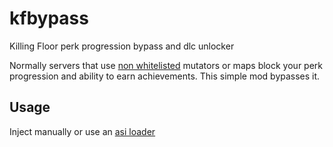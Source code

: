 # kfbypass
Killing Floor perk progression bypass and dlc unlocker

Normally servers that use [non whitelisted](https://wiki.tripwireinteractive.com/index.php/List_of_mutators_(Killing_Floor)) mutators or maps block your perk progression and ability to earn achievements. This simple mod bypasses it.

## Usage
Inject manually or use an [asi loader](https://github.com/ThirteenAG/Ultimate-ASI-Loader)
